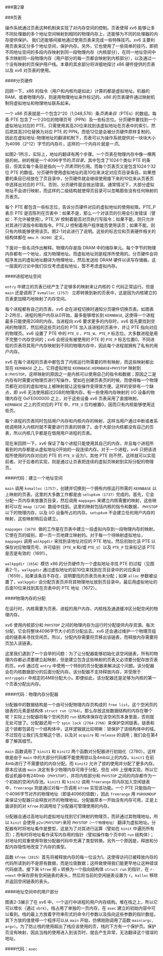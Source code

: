 ###第2章

###页表

操作系统通过页表这种机制来实现了对内存空间的控制。页表使得 xv6 能够让多不同处理器的多个地址空间映射到相同的物理内存上，还能够为不同的处理器的内存提供保护。
我们还能够间接地通过使用页表来完成一些特殊技巧。xv6 主要利用页表来区分多个地址空间，保护内存。另外，它也使用了一些简单的技巧，即把不同地址空间的多段内存映射到同一段物理内存（内核部分），在同一地址空间中多次映射同一段物理内存（用户部分的每一页都会映射到内核部分），以及通过一个没有映射的页保护用户栈。本章的其余部分将详细地探讨 x86 硬件提供的页表以及 xv6 对页表的使用。

####分页硬件

回顾一下，x86 的指令（用户和内核均是如此）计算的都是虚拟地址。机器的 RAM，或者物理内存，则是用物理地址来作标记的。x86 的页表硬件通过映射机制将虚拟地址和物理地址联系起来。

一个 x86 页表就是一个包含2^20（1,048,576）条*页表条目*（PTEs）的数组。每条 PTE 包含了一个20位的物理页号（PPN）及一些标志位。分页硬件要找到一个虚拟地址对应的 PTE，只需使用其高20位来找到该虚拟地址在页表中的索引，然后把其高20位替换为对应 PTE 的 PPN。而低12位是会被分页硬件原样复制的。因此在虚拟地址-物理地址的翻译机制下，页表可以为操作系统提供对一块块大小为4096（2^12）字节的内存片，这样的一个内存片就是一*页*。

如图2-1所示，实际上，地址的翻译有两个步骤。一个页表在物理内存中像一棵两层的树。树的根是一个4096字节的*页目录*，其中包含了1024个类似 PTE 的条目，但其实每个条目是指向一个*页表页*的引用。而每个页表页又是包含1024个32位 PTE 的数组。分页硬件使用虚拟地址的高10位来决定对应页目录条目。如果想要的条目已经放在了页目录中，分页硬件就会继续使用接下来的10位来从页表页中选择出对应的 PTE。否则，分页硬件就会抛出错误。通常情况下，大部分虚拟地址不会进行映射，而这样的二级结构就使得页目录可以忽略那些没有任何映射的页表页。

每个 PTE 都包含一些标志位，告诉分页硬件对应的虚拟地址的使用权限。PTE_P 表示 PTE 是否陈列在页表中：如果不是，那么一个对该页的引用会引发错误（譬如：不允许被使用）。PTE_W 控制着能否对页执行写指令；如果不能，则只允许对其进行读指令和取指令。PTE_U 控制着用户程序能否使用该页；如果不能，则只有内核能够使用该页。图2-1对此进行了说明。这些的标志位和页表硬件相关的结构体都在 `mmu.h（0200）`定义。

下面对一些名词作出解释。物理内存是指 DRAM 中的储存单元。每个字节的物理内存都有一个地址，成为物理地址。而虚拟地址则是程序所使用的。分页硬件会将程序发出的虚拟地址翻译为物理地址，然后发送给 DRAM 硬件以读写存储器。这一层面的讨论中我们仅仅考虑虚拟地址，暂不考虑虚拟内存。

####进程地址空间

`entry` 中建立的页表已经产生了足够多的映射来让内核的 C 代码正常运行。但是 `main` 还是调用了 `kvmalloc（1757）` 立即转换到新的页表中，这是因为内核建立的页表更加精巧地映射了内存空间。

每个进程都有自己的页表，xv6 会在进程切换时通知分页硬件切换页表。如图表2-2所示，进程的用户内存从0开始，最多能够增长到 `KERNBASE`, 这使得一个进程最多只能使用2GB的内存。当进程向 xv6 要求更多的内存时，xv6 首先要找到空闲的物理页，然后把这些页对应的 PTE 加入该进程的页表中，并让 PTE 指向对应的物理页。xv6 设置了 PTE 中的 `PTE_U` 、`PTE_W`、`PTE_P` 标志位。大多数进程是用不完整个内存空间的；xv6 会把没有被使用的 PTE 的 `PTE_P` 标志位置0。不同进程的页表将其用户内存映射到不同的物理内存中，因此每个进程就拥有了私有的用户内存。

xv6 在每个进程的页表中都包含了内核运行所需要的所有映射，而这些映射都出现在 `KERNBASE` 之上。它将虚拟地址 `KERNBASE:KERNBASE+PHYSTOP` 映射到 `0:PHYSTOP`。这样映射的原因之一是内核可以使用自己的指令和数据；原因之二是内存有时需要对物理页进行写操作，譬如在创建页表页的时候，而使得每一个物理页都在对应的虚拟地址上被映射就让这些操作变得很方便。这样的安排有一个缺点，即 xv6 无法使用超过2GB的物理内存。有一些使用内存映射的 I/O 设备的物理内存在 0xFE000000 之上，对于这些设备 xv6 页表采用了直接映射。`KERNBASE` 之上的页对应的 PTE 中，`PTE_U` 位均被置0，因而只有内核能够使用这些页。

每个进程的页表同时包括用户内存和内核内存的映射，这样当用户通过中断或者系统调用转入内核时就不需要进行页表的转换了。由于大部分内核都没有自己的页表，所以内核几乎都是在借用用户进程的页表。

现在来回顾一下，xv6 保证了每个进程只能使用其自己的内存，并且每个进程所看到的内存都是从虚拟地址0开始的一段连续内存。对于一个进程，xv6 只把该进程所使用的内存对应的 PTE 的 `PTE_U` 设为1，其他 PTE 则不然，这样就可以实现前者。对于后者的实现，则是通过让页表把连续的虚拟页映射到实际分配的物理页。

####代码：建立一个地址空间

`main` 调用 `kvmalloc（1757）`，创建并切换到一个拥有内核运行所需的 `KERNBASE` 以上映射的页表。这里的大多数工作都是由  `setupkvm（1737）`完成的。首先，它会分配一页内存来放置页目录，然后调用 `mappages` 来建立内核需要的映射，这些映射可以在 `kmap（1728）`数组中找到。这里的映射包括内核的指令和数据， `PHYSTOP` 以下的物理内存，以及 I/O 设备所占的内存。`setupkvm` 不会建立任何用户内存的映射，这些映射稍后会建立。

`mappages（1679）`做的工作是在页表中建立一段虚拟内存到一段物理内存的映射。它使在页的级别，即一页一页地建立映射的。对于每一个待映射虚拟地址，`mappages` 调用 `walkpgdir` 来找到该地址对应的 PTE 地址。然后初始化该 PTE 以保存对应物理页号、许可级别（`PTE_W` 和/或 `PTE_U`）以及 `PTE_P` 位来标记该 PTE 是否是有效的（1691）。

`walkpgdir（1654）`模仿 x86 的分页硬件为一个虚拟地址寻找 PTE 的过程（见图表2-1）。`walkpgdir` 通过虚拟地址的前10位来找到在页目录中的对应条目（1659），如果该条目不存在，说明要找的页表页尚未分配；如果 `alloc` 参数被设置了，`walkpgdir` 会分配页表页并将其物理地址放到页目录中。最后用虚拟地址的后面10位来找到其在页表中的 PTE 地址（1672）。

####物理内存的分配

在运行时，内核需要为页表、进程的用户内存、内核栈及通道缓冲区分配空闲的物理内存。

xv6 使用内核部分和 `PHYSTOP` 之间的物理内存为运行时分配提供内存资源。每次分配，它会将整块4096字节大小的页分配出去。xv6 还会通过维护一个物理页组成的链表来寻找空闲页。所以，分配内存需要将页移出该链表，而释放内存需要将页加入该链表。

这里我们遇到了一个自举的问题：为了让分配器能够初始化该空闲链表，所有的物理内存都必须要建立起映射，但是建立包含这些映射的页表又必须要分配存放页表的页。xv6 通过在 `entry` 中使用一个特别的页分配器来解决这个问题。该分配器会在内核数据部分的后面分配内存。该分配器不支持释放内存，并受限于 `entrypgdir` 中规定的4MB分配大小。即便如此，该分配器还是足够为内核的第一个页表分配出内存。

####代码：物理内存分配器

分配器中的数据结构是一个由可分配物理内存页构成的 `free list`。这个空闲页的链表的元素是结构体 `struct run（2764）`。那么存放这些数据结构的内存在哪个呢？实际上分配器将每个空闲页的 `run` 结构体保存在该空闲页本身里面，否则就无处可放了。分配器还用一个 `spin lock（2764-2766）`来保护空闲链表。链表和这个锁都包装在一个结构体中，这样逻辑就比较明晰：锁保护了该结构体中的域。不过现在让我们先忽略这个锁，以及对 `acquire` 和 `release` 的调用；我们会在第4章了解其细节。

`main` 函数调用了 `kinit1` 和 `kinit2` 两个函数对分配器进行初始化（2780）。这样做是由于 `main` 中的大部分代码都不能使用锁以及4mb以上的内存。`kinit1` 在前4mb进行了不需要锁的内存分配。而 `kinit2` 允许了锁的使用并分配了更多内存。原本应该由 `main` 决定有多少物理内存可用于分配，但在 x86 上很难实现。所以它假设机器中有240mb（`PHYSTOP`），并将内核部分和 `PHYSTOP` 之间的内存都作为一个初始的空闲内存池。`kinit1` 和 `kinit2` 调用 `freerange` 将内存加入空闲链表中，`freerange` 则是通过对每一页调用 `kfree` 实现该功能。一个 PTE 只能指向一个4096字节对齐的物理地址（即是4096的倍数），因此 `freerange` 用 `PGROUNDUP` 来保证分配器只会释放对齐的物理地址。分配器原本一开始没有内存可用，正是上面讲到的对 `kfree` 的调用给了分配器可管理使用的内存。

分配器会通过高地址的虚拟地址找到它们映射的物理页，而非通过其物理地址。所以 `kinit` 会使用 `p2v(PHYSTOP)`来将 `PHYSTOP（一个物理地址）` 翻译为虚拟地址。分配器有时将地址看作是整型，这是为了对其进行运算（譬如在 `kinit` 中遍历所有页）；而有时将地址看作读写内存用的指针（譬如操作每个页中的 `run` 结构体）；对地址的双重使用导致分配器代码中充满了类型转换。另外一个原因是，释放和分配内存隐性地改变了内存的类型。

函数 `kfree（2815）`首先将被释放内存的每一位设为1。这使得访问已被释放内存的代码所读到的不是原有数据，而是垃圾数据；这样做使得我们能更早地让这种错误代码崩溃。接下来 `kfree` 把 `v` 转换为一个指向结构体 `struct run` 的指针，在 `r->next` 中保存原有空闲链表的表头，然后将当前的空闲链表设置为 `r`。`kalloc` 移除并返回空闲链表的表头。

####地址空间中的用户部分

图表2-3展示了在 xv6 中，一个运行中进程的用户内存结构。堆在栈之上，所以它可以增长（通过 `sbrk`）。栈占用了单独的一页内存，在 `exec` 建立的初始内容中可以看到。栈的最上方放着字符串形式的命令行参数以及指向这些参数的指针数组，其下方放的值使得一个程序可以从 `main` 开始，仿佛刚刚调用了函数 `main(argc, argv)`。为了防止栈的使用超出了栈应该使用的页，栈的下方有一个保护页。保护页没有映射，因此当栈的使用进入到该页时，就会产生异常，无法翻译这个错误的地址。

####代码：`exec`

